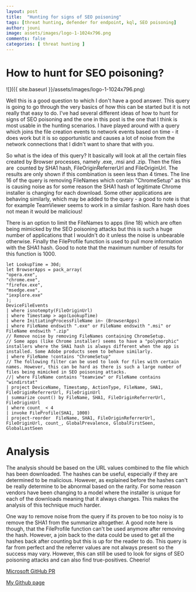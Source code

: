 ```yaml
---
layout: post
title:  "Hunting for signs of SEO poisoning"
tags: [threat hunting, defender for endpoint, kql, SEO poisoning]
author: jouni
image: assets/images/logo-1-1024x796.png
comments: false
categories: [ threat hunting ]
---
```


How to hunt for SEO poisoning?
==============================

![]({{ site.baseurl }}/assets/images/logo-1-1024x796.png)

Well this is a good question to which I don't have a good answer. This query is going to go through the very basics of how this can be started but it is not really that easy to do. I've had several different ideas of how to hunt for signs of SEO poisoning and the one in this post is the one that I think is most usable in the hunting scenarios. I have played around with a query which joins the file creation events to network events based on time - it does work but it is so opportunistic and causes a lot of noise from the network connections that I didn't want to share that with you.

So what is the idea of this query? It basically will look at all the certain files created by Browser processes, namely .exe, .msi and .zip. Then the files are  counted by SHA1 hash, FileOriginReferrerUrl and FileOriginUrl. The results are only shown if this combination is seen less than 4 times. The line 16 of the query is removing FileNames which contain "ChromeSetup" as this is causing noise as for some reason the SHA1 hash of legitimate Chrome installer is changing for each download. Some other applications are behaving similarly, which may be added to the query - a good to note is that for example TeamViewer seems to work in a similar fashion. Rare hash does not mean it would be malicious!

There is an option to limit the FileNames to apps (line 18) which are often being mimicked by the SEO poisoning attacks but this is such a huge number of applications that I wouldn't do it unless the noise is unbearable otherwise. Finally the FileProfile function is used to pull more information with the SHA1 hash. Good to note that the maximum number of results for this function is 1000.

    let LookupTime = 30d;
    let BrowserApps = pack_array(
    "opera.exe",
    "chrome.exe",
    "firefox.exe",
    "msedge.exe",
    "iexplore.exe"
    );
    DeviceFileEvents 
    | where isnotempty(FileOriginUrl)
    | where Timestamp > ago(LookupTime)
    | where InitiatingProcessFileName in~ (BrowserApps)
    | where FileName endswith ".exe" or FileName endswith ".msi" or FileName endswith ".zip"
    // Remove noise by removing FileNames containing ChromeSetup.
    // Some apps (like Chrome installer) seems to have a "polymorphic" installers where the SHA1 hash is always different when the app is installed. Some Adobe products seem to behave similarly.
    | where FileName !contains "ChromeSetup"
    // The following filter can be used to look for files with certain names. However, this can be hard as there is such a large number of files being mimicked in SEO poisoning attacks.
    //| where FileName contains "teamview" or FileName contains "windirstat"
    | project DeviceName, Timestamp, ActionType, FileName, SHA1, FileOriginReferrerUrl, FileOriginUrl
    | summarize count() by FileName, SHA1, FileOriginReferrerUrl, FileOriginUrl
    | where count_ < 4
    | invoke FileProfile(SHA1, 1000) 
    | project-reorder  FileName, SHA1, FileOriginReferrerUrl, FileOriginUrl, count_, GlobalPrevalence, GlobalFirstSeen, GlobalLastSeen
    

Analysis
========

The analysis should be based on the URL values combined to the file which has been downloaded. The hashes can be useful, especially if they are determined to be malicious. However, as explained before the hashes can't be really determine to be abnormal based on the rarity. For some reason vendors have been changing to a model where the installer is unique for each of the downloads meaning that it always changes. This makes the analysis of this technique much harder.

One way to remove noise from the query if its proven to be too noisy is to remove the SHA1 from the summarize altogether. A good note here is though, that the FileProfile function can't be used anymore after removing the hash. However, a join back to the data could be used to get all the hashes back after counting but this is up for the reader to do. This query is far from perfect and the referrer values are not always present so the success may vary. However, this can still be used to look for signs of SEO poisoning attacks and can also find true-positives. Cheerio!

[Microsoft GitHub PR](https://github.com/Azure/Azure-Sentinel/pull/10034)

[My Github page](https://github.com/JouniMi/Threathunt.blog/blob/main/seo-poisoning)